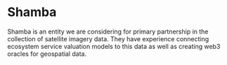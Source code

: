 # Shamba

Shamba is an entity we are considering for primary partnership in the collection of satellite imagery data. They have experience connecting ecosystem service valuation models to this data as well as creating web3 oracles for geospatial data.
